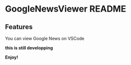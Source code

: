 # GoogleNewsViewer README

## Features
You can view Google News on VSCode


**this is still developping**

**Enjoy!**
